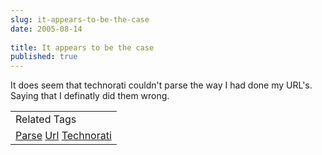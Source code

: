 ```yaml
---
slug: it-appears-to-be-the-case
date: 2005-08-14
 
title: It appears to be the case
published: true
---
```

It does seem that technorati couldn't parse the way I had done my URL's.  Saying that I definatly did them wrong.<br /><table class="TechnoratiHead TagHeader">
<tr><td>Related Tags</td></tr>
<tr class="Technorati"><td>
<a href="https://paul.kinlan.me/tags/Parse" class="Tag" rel="tag">Parse</a> <a href="https://paul.kinlan.me/tags/Url" class="Tag" rel="tag">Url</a> <a href="https://paul.kinlan.me/tags/Technorati" class="Tag" rel="tag">Technorati</a>
</td></tr>
</table>

